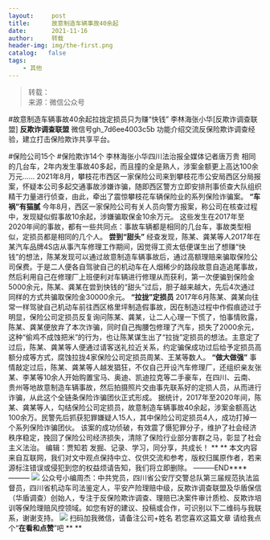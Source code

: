 ```yaml
---
layout:     post
title:      故意制造车辆事故40余起
date:       2021-11-16
author:     转载
header-img: img/the-first.png
catalog:   false
tags:
    - 其他
---
```


<blockquote><p>转载：<br>
来源：微信公众号</p></blockquote>

#故意制造车辆事故40余起拉拢定损员只为赚“快钱”
李林海张小华[反欺诈调查联盟]
**反欺诈调查联盟**
微信号gh_7d6ee4003c5b
功能介绍交流反保险欺诈调查经验，建立打击保险欺诈共享平台。

#保险公司15个
#保险欺诈14个
李林海张小华四川法治报全媒体记者唐万贵
相同的几台车，2年内发生事故40多起，而且撞的全是熟人，涉案金额更上高达100余万元……
2021年8月，攀枝花市西区一家保险公司来到攀枝花市公安局西区分局报案，怀疑本公司多起交通事故涉嫌诈骗，随即西区警方立即安排刑事侦查大队组织精干力量进行侦查，由此，牵出了震惊攀枝花车辆保险业的系列保险诈骗案。
**“车祸”有猫腻**
今年8月，西区一家保险公司有关人员向警方报案，称公司在核查过程中，发现疑似假事故10余起，涉嫌骗取保金10余万元。
这些发生在2017年至2020年间的事故，都有一些共同点：事故车辆都是相同的几台车，事故类型相似，定损员都是相同的几个人。
**尝到“甜头”**
经查发现，陈某、龚某等人2017年在某汽车品牌4S店从事汽车修理工作期间，因觉得工资太低便谋生出了想赚“快钱”的想法，陈某发现可以通过故意制造车辆事故后，通过高额理赔来骗取保险公司保费。于是二人便各自驾驶自己的机动车在人烟稀少的路段故意自造追尾事故，然后利用自己在修理厂上班便利对车辆进行修理从而获利，第一次便骗到保险金5000余元，陈某、龚某在尝到快钱的“甜头”过后，胆子越来越大，先后4次通过同样的方式共骗取保险金30000余元。
**“拉拢”定损员**
2017年6月陈某、龚某向往常一样驾驶自己机动车前往西区格里坪制造假事故，因在制造过程中作假痕迹过于明显，保险公司定损员反复询问陈某、龚某，让二人心理一下慌了，怕事情败露，陈某、龚某便放弃了本次诈骗，同时自己掏腰包修理了汽车，损失了2000余元，这种“偷鸡不成蚀把米”的行为，也让陈某谋生出了“拉拢”定损员的想法。主意定了过后，陈某、龚某等人便通过请客送礼拉近关系，约定骗保成功过后给予定损员高额分成等方式，腐蚀拉拢4家保险公司定损员周某、王某等数人。
**“做大做强”**
事情敲定过后，陈某、龚某等人越发猖狂，不仅自己开设汽车修理厂，还组织亲友张某、李某等10余人开始购置宝马、奥迪、凯迪拉克等二手豪车，在四川、云南、贵州等地故意制造车辆事故，然后拍摄照片交由事先联系好的定损人员，从而进行诈骗，从此这个全链条保险诈骗团伙正式形成。
据统计，2017年至2020年间，陈某、龚某等人，勾结保险公司定损员，故意制造车辆事故40余起，涉案金额高达100余万。民警先后抓获犯罪嫌疑人15人，其中保险公司定损员4人，成功打掉一个系列保险诈骗团伙。
该案的成功侦破，有效震了慑犯罪分子，维护了社会经济秩序稳定，挽回了保险公司经济损失，清除了保险行业部分害群之马，彰显了社会主义法治。
编辑：贾知若
发掘、记录、学习，同分享，共成长！
**
**
本文内容来自互联网，我们对文中观点保持中立、仅供交流和参考，版权归属原作者，若来源标注错误或侵犯到您的权益烦请告知，我们将立即删除。
———END****———
![]({{site.baseurl}}/postimg/L6usUGPiatBSs5Yxdp5NU9dpdqWanE7Mq7XpTo0mwlia1gia9NNFGTRYKdpVvrK2KgpAPictg52F8U9sicXI1jQ1dzA.jpeg)
公众号小编周杰：中共党员，四川省公安厅交警总队第三届规范执法监督员，四川省机动车司法鉴定人，平安产险理赔中级，反欺诈调查联盟及华盾保信（华盾调查）创始人，专注于反保险欺诈调查、理赔已决案件审计质检、反欺诈培训等保险理赔风控领域。如您有好的建议、投稿或合作，可识别以下二维码与我联系，谢谢支持。
![]({{site.baseurl}}/postimg/L6usUGPiatBS3wrVRuWQYeic3juNbQs2kiaCeq6U3Y7sobzUaIjwichkaPNyMQzDdM5fXhxqgA74BJYGaLDib5TIqKA.jpeg)
扫码加我微信，请备注公司+姓名
若您喜欢这篇文章
请给我点个“**在看和点赞**”吧
**
**
